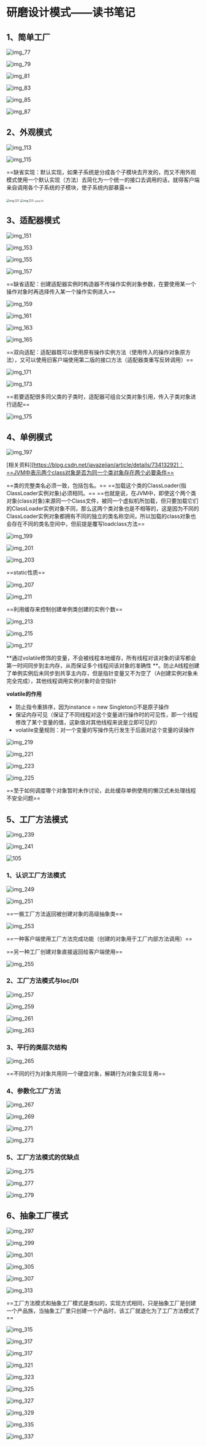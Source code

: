 # 研磨设计模式——读书笔记

## 1、简单工厂

![img_77](../研磨设计模式_files/img_77.png)

![img_79](../研磨设计模式_files/img_79.png)

![img_81](../研磨设计模式_files/img_81.png)

![img_83](../研磨设计模式_files/img_83.png)



![img_85](../研磨设计模式_files/img_85.png)

![img_87](../研磨设计模式_files/img_87.png)

## 2、外观模式

![img_113](../研磨设计模式_files/img_113.png)

![img_115](../研磨设计模式_files/img_115.png)

==缺省实现：默认实现，如果子系统是分成各个子模块去开发的，而又不用外观模式使用一个默认实现（方法）去简化为一个统一的接口去调用的话，就得客户端亲自调用各个子系统的子模块，使子系统内部暴露==

<img src="../研磨设计模式_files/img_121.png" alt="img_121" style="zoom:50%;" />

<img src="../研磨设计模式_files/img_123.png" alt="img_123" style="zoom: 50%;" />

<img src="../研磨设计模式_files/img_125.png" alt="img_125" style="zoom: 33%;" />



## 3、适配器模式

![img_151](../研磨设计模式_files/img_153.png)

![img_153](../研磨设计模式_files/img_153.png)

![img_155](../研磨设计模式_files/img_155.png)

![img_157](../研磨设计模式_files/img_157.png)

==缺省适配：创建适配器实例时构造器不传操作实例对象参数，在要使用某一个操作对象时再选择传入某一个操作实例进入==



![img_159](../研磨设计模式_files/img_159.png)

![img_161](../研磨设计模式_files/img_161.png)

![img_163](../研磨设计模式_files/img_163.png)

![img_165](../研磨设计模式_files/img_165.png)

==双向适配：适配器既可以使用原有操作实例方法（使用传入的操作对象原方法），又可以使用旧客户端使用第二版的接口方法（适配器类重写反转调用）==

![img_171](../研磨设计模式_files/img_171.png)

![img_173](../研磨设计模式_files/img_173.png)

==若要适配很多同父类的子类时，适配器可组合父类对象引用，传入子类对象进行适配==

![img_175](../研磨设计模式_files/img_175.png)

## 4、单例模式

![img_197](../研磨设计模式_files/img_197.png)

[相关资料][https://blog.csdn.net/javazejian/article/details/73413292]：==JVM中表示两个class对象是否为同一个类对象存在两个必要条件==

==类的完整类名必须一致，包括包名。==
==加载这个类的ClassLoader(指ClassLoader实例对象)必须相同。==
==也就是说，在JVM中，即使这个两个类对象(class对象)来源同一个Class文件，被同一个虚拟机所加载，但只要加载它们的ClassLoader实例对象不同，那么这两个类对象也是不相等的，这是因为不同的ClassLoader实例对象都拥有不同的独立的类名称空间，所以加载的class对象也会存在不同的类名空间中，但前提是覆写loadclass方法==



![img_199](../研磨设计模式_files/img_199.png)

![img_201](../研磨设计模式_files/img_201.png)

![img_203](../研磨设计模式_files/img_203.png)

==static性质==

![img_207](../研磨设计模式_files/img_207.png)

![img_211](../研磨设计模式_files/img_211.png)

==利用缓存来控制创建单例类创建的实例个数==

![img_213](../研磨设计模式_files/img_213.png)

![img_215](../研磨设计模式_files/img_215.png)

![img_217](../研磨设计模式_files/img_217.png)

**通过volatile修饰的变量，不会被线程本地缓存，所有线程对该对象的读写都会第一时间同步到主内存，从而保证多个线程间该对象的准确性 **。防止A线程创建了单例实例后未同步到共享主内存，但是指针变量又不为空了（A创建实例对象未完全完成），其他线程调用实例对象时会空指针

**volatile的作用**

- 防止指令重排序，因为instance = new Singleton()不是原子操作
- 保证内存可见（保证了不同线程对这个变量进行操作时的可见性，即一个线程修改了某个变量的值，这新值对其他线程来说是立即可见的）
- volatile变量规则：对一个变量的写操作先行发生于后面对这个变量的读操作

![img_219](../研磨设计模式_files/img_219.png)

![img_221](../研磨设计模式_files/img_221.png)

![img_223](../研磨设计模式_files/img_223.png)

![img_225](../研磨设计模式_files/img_225.png)

==至于如何调度哪个对象暂时未作讨论，此处缓存单例使用的懒汉式未处理线程不安全问题==





## 5、工厂方法模式



![img_239](../研磨设计模式_files/img_239.png)

![img_241](../研磨设计模式_files/img_241.png)

![105](研磨设计模式——读书笔记.assets/105.png)

### 1、认识工厂方法模式

![img_249](../研磨设计模式_files/img_249.png)

![img_251](../研磨设计模式_files/img_251.png)

==一搬工厂方法返回被创建对象的高级抽象类==

![img_253](../研磨设计模式_files/img_253.png)

==一种客户端使用工厂方法完成功能（创建的对象用于工厂内部方法调用）==

==另一种工厂创建对象直接返回给客户端使用==

![img_255](../研磨设计模式_files/img_255.png)



### 2、工厂方法模式与Ioc/DI

![img_257](../研磨设计模式_files/img_257.png)

![img_259](../研磨设计模式_files/img_259.png)

![img_261](../研磨设计模式_files/img_261.png)

![img_263](../研磨设计模式_files/img_263.png)

### 3、平行的类层次结构

![img_265](../研磨设计模式_files/img_265.png)

==不同的行为对象共用同一个硬盘对象，解耦行为对象实现复用==



### 4、参数化工厂方法

![img_267](../研磨设计模式_files/img_267.png)

![img_269](../研磨设计模式_files/img_269.png)

![img_271](../研磨设计模式_files/img_271.png)

![img_273](../研磨设计模式_files/img_273.png)

### 5、工厂方法模式的优缺点

![img_275](../研磨设计模式_files/img_275.png)

![img_277](../研磨设计模式_files/img_277.png)

![img_279](../研磨设计模式_files/img_279.png)



## 6、抽象工厂模式

![img_297](../研磨设计模式_files/img_297.png)

![img_299](../研磨设计模式_files/img_299.png)

![img_301](../研磨设计模式_files/img_301.png)

![img_305](../研磨设计模式_files/img_305.png)

![img_307](../研磨设计模式_files/img_307.png)

![img_313](../研磨设计模式_files/img_313.png)

==工厂方法模式和抽象工厂模式是类似的，实现方式相同，只是抽象工厂是创建一个产品族，当抽象工厂里只创建一个产品时，该工厂就退化为了工厂方法模式了==



![img_315](../研磨设计模式_files/img_315.png)

![img_317](../研磨设计模式_files/img_317.png)

![img_317](../研磨设计模式_files/img_317.png)

![img_321](../研磨设计模式_files/img_321.png)

![img_323](../研磨设计模式_files/img_323.png)

![img_325](../研磨设计模式_files/img_325.png)

![img_327](../研磨设计模式_files/img_327.png)

![img_329](../研磨设计模式_files/img_329.png)

![img_335](../研磨设计模式_files/img_335.png)

![img_337](../研磨设计模式_files/img_337.png)